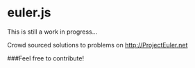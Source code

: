 euler.js
========
This is still a work in progress...

Crowd sourced solutions to problems on http://ProjectEuler.net

###Feel free to contribute!
